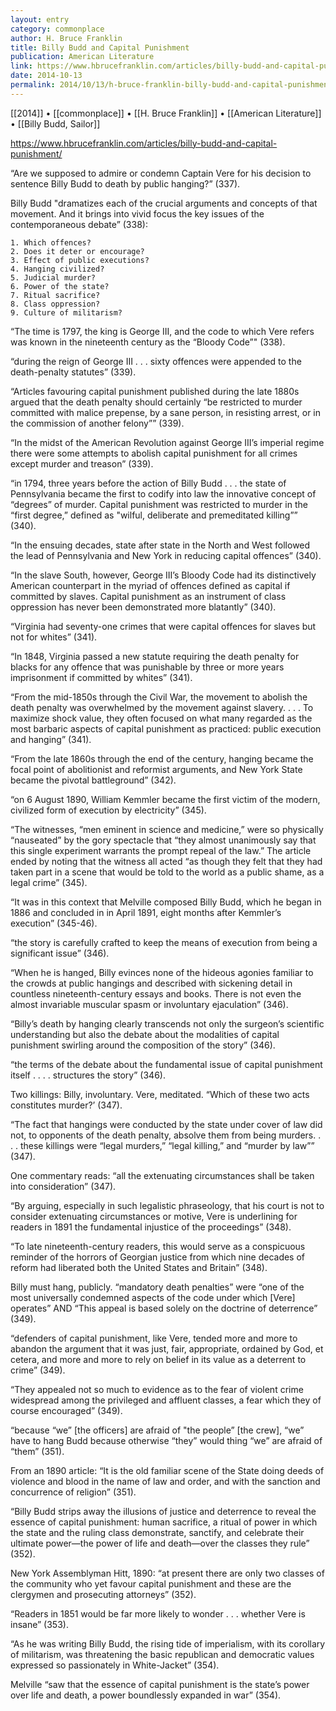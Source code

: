 ```yaml
---
layout: entry
category: commonplace
author: H. Bruce Franklin
title: Billy Budd and Capital Punishment
publication: American Literature
link: https://www.hbrucefranklin.com/articles/billy-budd-and-capital-punishment/
date: 2014-10-13
permalink: 2014/10/13/h-bruce-franklin-billy-budd-and-capital-punishment
---
```


[[2014]] • [[commonplace]] • [[H. Bruce Franklin]] • [[American Literature]] • [[Billy Budd, Sailor]]

https://www.hbrucefranklin.com/articles/billy-budd-and-capital-punishment/

“Are we supposed to admire or condemn Captain Vere for his decision to sentence Billy Budd to death by public hanging?” (337). 


Billy Budd "dramatizes each of the crucial arguments and concepts of that movement. And it brings into vivid focus the key issues of the contemporaneous debate” (338):

	1. Which offences?
	2. Does it deter or encourage?
	3. Effect of public executions?
	4. Hanging civilized?
	5. Judicial murder?
	6. Power of the state?
	7. Ritual sacrifice?
	8. Class oppression?
	9. Culture of militarism?

“The time is 1797, the king is George III, and the code to which Vere refers was known in the nineteenth century as the “Bloody Code”" (338).


“during the reign of George III . . . sixty offences were appended to the death-penalty statutes” (339).


“Articles favouring capital punishment published during the late 1880s argued that the death penalty should certainly “be restricted to murder committed with malice prepense, by a sane person, in resisting arrest, or in the commission of another felony”” (339).


“In the midst of the American Revolution against George III’s imperial regime there were some attempts to abolish capital punishment for all crimes except murder and treason” (339).


“in 1794, three years before the action of Billy Budd . . . the state of Pennsylvania became the first to codify into law the innovative concept of “degrees” of murder. Capital punishment was restricted to murder in the “first degree,” defined as "wilful, deliberate and premeditated killing”” (340).


“In the ensuing decades, state after state in the North and West followed the lead of Pennsylvania and New York in reducing capital offences” (340).


“In the slave South, however, George III’s Bloody Code had its distinctively American counterpart in the myriad of offences defined as capital if committed by slaves. Capital punishment as an instrument of class oppression has never been demonstrated more blatantly” (340).


“Virginia had seventy-one crimes that were capital offences for slaves but not for whites” (341).


“In 1848, Virginia passed a new statute requiring the death penalty for blacks for any offence that was punishable by three or more years imprisonment if committed by whites” (341).


“From the mid-1850s through the Civil War, the movement to abolish the death penalty was overwhelmed by the movement against slavery. . . . To maximize shock value, they often focused on what many regarded as the most barbaric aspects of capital punishment as practiced: public execution and hanging” (341).


“From the late 1860s through the end of the century, hanging became the focal point of abolitionist and reformist arguments, and New York State became the pivotal battleground” (342).


“on 6 August 1890, William Kemmler became the first victim of the modern, civilized form of execution by electricity” (345).


“The witnesses, “men eminent in science and medicine,” were so physically “nauseated” by the gory spectacle that “they almost unanimously say that this single experiment warrants the prompt repeal of the law.” The article ended by noting that the witness all acted “as though they felt that they had taken part in a scene that would be told to the world as a public shame, as a legal crime” (345).


“It was in this context that Melville composed Billy Budd, which he began in 1886 and concluded in in April 1891, eight months after Kemmler’s execution” (345-46).


“the story is carefully crafted to keep the means of execution from being a significant issue” (346).


“When he is hanged, Billy evinces none of the hideous agonies familiar to the crowds at public hangings and described with sickening detail in countless nineteenth-century essays and books. There is not even the almost invariable muscular spasm or involuntary ejaculation” (346).


“Billy’s death by hanging clearly transcends not only the surgeon’s scientific understanding but also the debate about the modalities of capital punishment swirling around the composition of the story” (346).


“the terms of the debate about the fundamental issue of capital punishment itself . . . . structures the story” (346).


Two killings: Billy, involuntary. Vere, meditated. “Which of these two acts constitutes murder?’ (347).


“The fact that hangings were conducted by the state under cover of law did not, to opponents of the death penalty, absolve them from being murders. . . . these killings were “legal murders,” “legal killing,” and “murder by law”” (347).


One commentary reads: “all the extenuating circumstances shall be taken into consideration” (347).


“By arguing, especially in such legalistic phraseology, that his court is not to consider extenuating circumstances or motive, Vere is underlining for readers in 1891 the fundamental injustice of the proceedings” (348).


“To late nineteenth-century readers, this would serve as a conspicuous reminder of the horrors of Georgian justice from which nine decades of reform had liberated both the United States and Britain” (348).


Billy must hang, publicly. “mandatory death penalties” were “one of the most universally condemned aspects of the code under which [Vere] operates” AND “This appeal is based solely on the doctrine of deterrence” (349).


“defenders of capital punishment, like Vere, tended more and more to abandon the argument that it was just, fair, appropriate, ordained by God, et cetera, and more and more to rely on belief in its value as a deterrent to crime” (349).


“They appealed not so much to evidence as to the fear of violent crime widespread among the privileged and affluent classes, a fear which they of course encouraged” (349).


“because “we” [the officers] are afraid of "the people” [the crew], “we” have to hang Budd because otherwise “they” would thing “we” are afraid of “them” (351).


From an 1890 article: “It is the old familiar scene of the State doing deeds of violence and blood in the name of law and order, and with the sanction and concurrence of religion” (351).


“Billy Budd strips away the illusions of justice and deterrence to reveal the essence of capital punishment: human sacrifice, a ritual of power in which the state and the ruling class demonstrate, sanctify, and celebrate their ultimate power—the power of life and death—over the classes they rule” (352).


New York Assemblyman Hitt, 1890: “at present there are only two classes of the community who yet favour capital punishment and these are the clergymen and prosecuting attorneys” (352).


“Readers in 1851 would be far more likely to wonder . . . whether Vere is insane” (353).


“As he was writing Billy Budd, the rising tide of imperialism, with its corollary of militarism, was threatening the basic republican and democratic values expressed so passionately in White-Jacket” (354).


Melville “saw that the essence of capital punishment is the state’s power over life and death, a power boundlessly expanded in war” (354).

